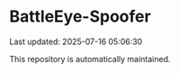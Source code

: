 # BattleEye-Spoofer

Last updated: 2025-07-16 05:06:30

This repository is automatically maintained.
